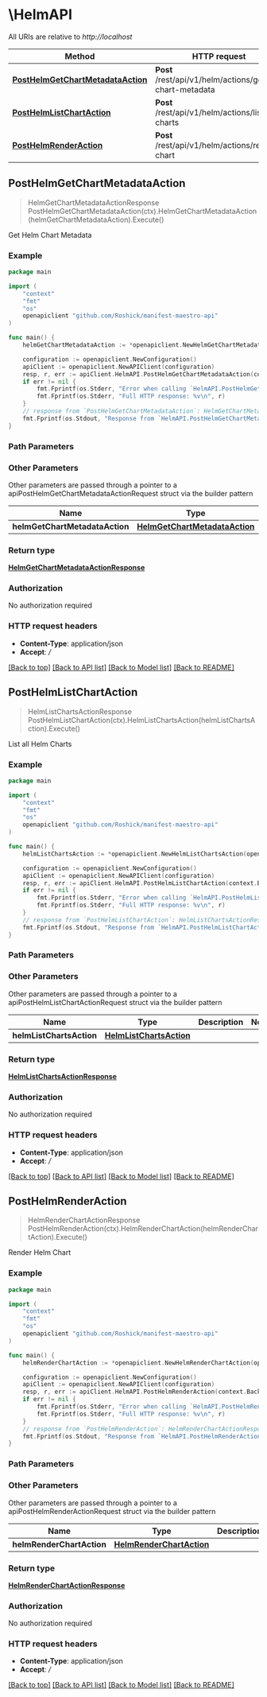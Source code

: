 # \HelmAPI

All URIs are relative to *http://localhost*

Method | HTTP request | Description
------------- | ------------- | -------------
[**PostHelmGetChartMetadataAction**](HelmAPI.md#PostHelmGetChartMetadataAction) | **Post** /rest/api/v1/helm/actions/get-chart-metadata | Get Helm Chart Metadata
[**PostHelmListChartAction**](HelmAPI.md#PostHelmListChartAction) | **Post** /rest/api/v1/helm/actions/list-charts | List all Helm Charts
[**PostHelmRenderAction**](HelmAPI.md#PostHelmRenderAction) | **Post** /rest/api/v1/helm/actions/render-chart | Render Helm Chart



## PostHelmGetChartMetadataAction

> HelmGetChartMetadataActionResponse PostHelmGetChartMetadataAction(ctx).HelmGetChartMetadataAction(helmGetChartMetadataAction).Execute()

Get Helm Chart Metadata



### Example

```go
package main

import (
	"context"
	"fmt"
	"os"
	openapiclient "github.com/Roshick/manifest-maestro-api"
)

func main() {
	helmGetChartMetadataAction := *openapiclient.NewHelmGetChartMetadataAction(openapiclient.HelmChartReference{GitRepositoryPathReference: openapiclient.NewGitRepositoryPathReference("RepositoryType_example", "RepositoryURL_example", "GitReference_example")}) // HelmGetChartMetadataAction | 

	configuration := openapiclient.NewConfiguration()
	apiClient := openapiclient.NewAPIClient(configuration)
	resp, r, err := apiClient.HelmAPI.PostHelmGetChartMetadataAction(context.Background()).HelmGetChartMetadataAction(helmGetChartMetadataAction).Execute()
	if err != nil {
		fmt.Fprintf(os.Stderr, "Error when calling `HelmAPI.PostHelmGetChartMetadataAction``: %v\n", err)
		fmt.Fprintf(os.Stderr, "Full HTTP response: %v\n", r)
	}
	// response from `PostHelmGetChartMetadataAction`: HelmGetChartMetadataActionResponse
	fmt.Fprintf(os.Stdout, "Response from `HelmAPI.PostHelmGetChartMetadataAction`: %v\n", resp)
}
```

### Path Parameters



### Other Parameters

Other parameters are passed through a pointer to a apiPostHelmGetChartMetadataActionRequest struct via the builder pattern


Name | Type | Description  | Notes
------------- | ------------- | ------------- | -------------
 **helmGetChartMetadataAction** | [**HelmGetChartMetadataAction**](HelmGetChartMetadataAction.md) |  | 

### Return type

[**HelmGetChartMetadataActionResponse**](HelmGetChartMetadataActionResponse.md)

### Authorization

No authorization required

### HTTP request headers

- **Content-Type**: application/json
- **Accept**: */*

[[Back to top]](#) [[Back to API list]](../README.md#documentation-for-api-endpoints)
[[Back to Model list]](../README.md#documentation-for-models)
[[Back to README]](../README.md)


## PostHelmListChartAction

> HelmListChartsActionResponse PostHelmListChartAction(ctx).HelmListChartsAction(helmListChartsAction).Execute()

List all Helm Charts



### Example

```go
package main

import (
	"context"
	"fmt"
	"os"
	openapiclient "github.com/Roshick/manifest-maestro-api"
)

func main() {
	helmListChartsAction := *openapiclient.NewHelmListChartsAction(openapiclient.HelmRepositoryReference{GitRepositoryReference: openapiclient.NewGitRepositoryReference("RepositoryType_example", "RepositoryURL_example", "GitReference_example")}) // HelmListChartsAction | 

	configuration := openapiclient.NewConfiguration()
	apiClient := openapiclient.NewAPIClient(configuration)
	resp, r, err := apiClient.HelmAPI.PostHelmListChartAction(context.Background()).HelmListChartsAction(helmListChartsAction).Execute()
	if err != nil {
		fmt.Fprintf(os.Stderr, "Error when calling `HelmAPI.PostHelmListChartAction``: %v\n", err)
		fmt.Fprintf(os.Stderr, "Full HTTP response: %v\n", r)
	}
	// response from `PostHelmListChartAction`: HelmListChartsActionResponse
	fmt.Fprintf(os.Stdout, "Response from `HelmAPI.PostHelmListChartAction`: %v\n", resp)
}
```

### Path Parameters



### Other Parameters

Other parameters are passed through a pointer to a apiPostHelmListChartActionRequest struct via the builder pattern


Name | Type | Description  | Notes
------------- | ------------- | ------------- | -------------
 **helmListChartsAction** | [**HelmListChartsAction**](HelmListChartsAction.md) |  | 

### Return type

[**HelmListChartsActionResponse**](HelmListChartsActionResponse.md)

### Authorization

No authorization required

### HTTP request headers

- **Content-Type**: application/json
- **Accept**: */*

[[Back to top]](#) [[Back to API list]](../README.md#documentation-for-api-endpoints)
[[Back to Model list]](../README.md#documentation-for-models)
[[Back to README]](../README.md)


## PostHelmRenderAction

> HelmRenderChartActionResponse PostHelmRenderAction(ctx).HelmRenderChartAction(helmRenderChartAction).Execute()

Render Helm Chart



### Example

```go
package main

import (
	"context"
	"fmt"
	"os"
	openapiclient "github.com/Roshick/manifest-maestro-api"
)

func main() {
	helmRenderChartAction := *openapiclient.NewHelmRenderChartAction(openapiclient.HelmChartReference{GitRepositoryPathReference: openapiclient.NewGitRepositoryPathReference("RepositoryType_example", "RepositoryURL_example", "GitReference_example")}) // HelmRenderChartAction | 

	configuration := openapiclient.NewConfiguration()
	apiClient := openapiclient.NewAPIClient(configuration)
	resp, r, err := apiClient.HelmAPI.PostHelmRenderAction(context.Background()).HelmRenderChartAction(helmRenderChartAction).Execute()
	if err != nil {
		fmt.Fprintf(os.Stderr, "Error when calling `HelmAPI.PostHelmRenderAction``: %v\n", err)
		fmt.Fprintf(os.Stderr, "Full HTTP response: %v\n", r)
	}
	// response from `PostHelmRenderAction`: HelmRenderChartActionResponse
	fmt.Fprintf(os.Stdout, "Response from `HelmAPI.PostHelmRenderAction`: %v\n", resp)
}
```

### Path Parameters



### Other Parameters

Other parameters are passed through a pointer to a apiPostHelmRenderActionRequest struct via the builder pattern


Name | Type | Description  | Notes
------------- | ------------- | ------------- | -------------
 **helmRenderChartAction** | [**HelmRenderChartAction**](HelmRenderChartAction.md) |  | 

### Return type

[**HelmRenderChartActionResponse**](HelmRenderChartActionResponse.md)

### Authorization

No authorization required

### HTTP request headers

- **Content-Type**: application/json
- **Accept**: */*

[[Back to top]](#) [[Back to API list]](../README.md#documentation-for-api-endpoints)
[[Back to Model list]](../README.md#documentation-for-models)
[[Back to README]](../README.md)

